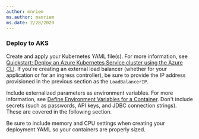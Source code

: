 ```yaml
---
author: mnriem
ms.author: manriem
ms.date: 2/28/2020
---
```


### Deploy to AKS

Create and apply your Kubernetes YAML file(s). For more information, see [Quickstart: Deploy an Azure Kubernetes Service cluster using the Azure CLI](/azure/aks/kubernetes-walkthrough#run-the-application). If you're creating an external load balancer (whether for your application or for an ingress controller), be sure to provide the IP address provisioned in the previous section as the `LoadBalancerIP`.

Include externalized parameters as environment variables. For more information, see [Define Environment Variables for a Container](https://kubernetes.io/docs/tasks/inject-data-application/define-environment-variable-container/). Don't include secrets (such as passwords, API keys, and JDBC connection strings). These are covered in the following section.

Be sure to include memory and CPU settings when creating your deployment YAML so your containers are properly sized.
